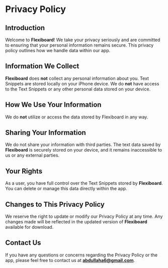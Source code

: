 # Privacy Policy

## Introduction
Welcome to **Flexiboard**! We take your privacy seriously and are committed to ensuring that your personal information remains secure. This privacy policy outlines how we handle data within our app.

## Information We Collect
**Flexiboard** does **not** collect any personal information about you. Text Snippets are stored locally on your iPhone device. We do **not** have access to the Text Snippets or any other personal data stored on your device.

## How We Use Your Information
We do **not** utilize or access the data stored by Flexiboard in any way.

## Sharing Your Information
We do not share your information with third parties. The text data saved by **Flexiboard** is securely stored on your device, and it remains inaccessible to us or any external parties.

## Your Rights
As a user, you have full control over the Text Snippets stored by **Flexiboard**. You can delete or manage this data directly within the app.

## Changes to This Privacy Policy
We reserve the right to update or modify our Privacy Policy at any time. Any changes made will be reflected in the updated version of **Flexiboard** available for download.

## Contact Us
If you have any questions or concerns regarding the Privacy Policy or the app, please feel free to contact us at **abdullaha6@gmail.com**.
